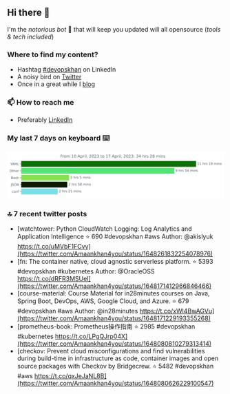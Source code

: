 <!--- [![Hits](https://hits.seeyoufarm.com/api/count/incr/badge.svg?url=https%3A%2F%2Fgithub.com%2Fakhan4u%2Fhit-counter&count_bg=%2379C83D&title_bg=%23555555&icon=&icon_color=%23E7E7E7&title=visits&edge_flat=false)](https://hits.seeyoufarm.com) --->

## Hi there 👋

I'm the _notorious bot_ 🤣 that will keep you updated will all opensource (_tools & tech included_) 

### Where to find my content?

* Hashtag [#devopskhan](https://www.linkedin.com/feed/hashtag/devopskhan) on LinkedIn
* A noisy bird on [Twitter](https://twitter.com/Amaankhan4you)
* Once in a great while I [blog](https://linuxparrot.netlify.app) 


### 📫 **How to reach me**

* Preferably [LinkedIn](https://www.linkedin.com/in/amaan-khan-linux-ninja)

### My last 7 days on keyboard ⌨️

<img src="https://github.com/akhan4u/akhan4u/blob/main/images/stat.svg" alt="Amaan's Wakatime Activity!"/>

### 🔝 7 recent twitter posts
<!-- DEVDOJO:START -->
- [watchtower: Python CloudWatch Logging: Log Analytics and Application Intelligence
⭐️ 690
#devopskhan #aws
Author: @akislyuk
https://t.co/uMVbF1FCvy](https://twitter.com/Amaankhan4you/status/1648261832254078976)
- [fn: The container native, cloud agnostic serverless platform.
⭐️ 5393
#devopskhan #kubernetes
Author: @OracleOSS
https://t.co/dRFR3MSUeI](https://twitter.com/Amaankhan4you/status/1648171412966846466)
- [course-material: Course Material for in28minutes courses on Java, Spring Boot, DevOps, AWS, Google Cloud, and Azure. 
⭐️ 679
#devopskhan #aws
Author: @in28minutes
https://t.co/xWl4BwAGVu](https://twitter.com/Amaankhan4you/status/1648171229193355268)
- [prometheus-book: Prometheus操作指南
⭐️ 2985
#devopskhan #kubernetes
https://t.co/LPgQJrp04X](https://twitter.com/Amaankhan4you/status/1648080810279313414)
- [checkov: Prevent cloud misconfigurations and find vulnerabilities during build-time in infrastructure as code, container images and open source packages with Checkov by Bridgecrew.
⭐️ 5482
#devopskhan #aws
https://t.co/qxJeJaNL8B](https://twitter.com/Amaankhan4you/status/1648080626229100547)
<!-- DEVDOJO:END -->

<!-- ![Amaan's GitHub stats](https://github-readme-stats.vercel.app/api?username=akhan4u&count_private=true&show_icons=true&hide=contribs) -->

